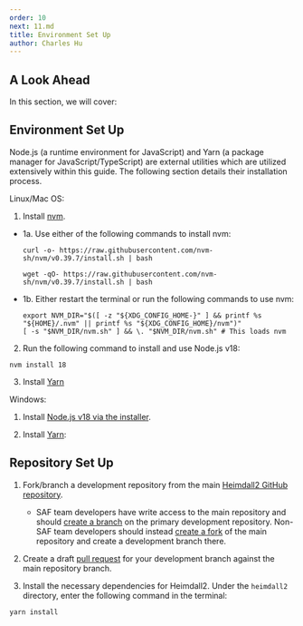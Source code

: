 ```yaml
---
order: 10
next: 11.md
title: Environment Set Up
author: Charles Hu
---
```


## A Look Ahead

In this section, we will cover:

## Environment Set Up

Node.js (a runtime environment for JavaScript) and Yarn (a package manager for JavaScript/TypeScript) are external utilities which are utilized extensively within this guide. The following section details their installation process.

Linux/Mac OS:

1. Install [nvm](https://github.com/nvm-sh/nvm#install--update-script).

- 1a. Use either of the following commands to install nvm:

  ```shell
  curl -o- https://raw.githubusercontent.com/nvm-sh/nvm/v0.39.7/install.sh | bash
  ```

  ```shell
  wget -qO- https://raw.githubusercontent.com/nvm-sh/nvm/v0.39.7/install.sh | bash
  ```

- 1b. Either restart the terminal or run the following commands to use nvm:
  ```shell
  export NVM_DIR="$([ -z "${XDG_CONFIG_HOME-}" ] && printf %s "${HOME}/.nvm" || printf %s "${XDG_CONFIG_HOME}/nvm")"
  [ -s "$NVM_DIR/nvm.sh" ] && \. "$NVM_DIR/nvm.sh" # This loads nvm
  ```

2. Run the following command to install and use Node.js v18:

```shell
nvm install 18
```

3. Install [Yarn](https://yarnpkg.com/getting-started/install)

Windows:

1. Install [Node.js v18 via the installer](https://nodejs.org/en/download/).

2. Install [Yarn](https://yarnpkg.com/getting-started/install):

## Repository Set Up

1. Fork/branch a development repository from the main [Heimdall2 GitHub repository](https://github.com/mitre/heimdall2).

   - SAF team developers have write access to the main repository and should [create a branch](https://docs.github.com/en/desktop/contributing-and-collaborating-using-github-desktop/making-changes-in-a-branch/managing-branches#creating-a-branch) on the primary development repository. Non-SAF team developers should instead [create a fork](https://docs.github.com/en/get-started/quickstart/fork-a-repo#forking-a-repository) of the main repository and create a development branch there.

2. Create a draft [pull request](https://docs.github.com/en/pull-requests/collaborating-with-pull-requests/proposing-changes-to-your-work-with-pull-requests/creating-a-pull-request#creating-the-pull-request) for your development branch against the main repository branch.

3. Install the necessary dependencies for Heimdall2. Under the `heimdall2` directory, enter the following command in the terminal:

```shell
yarn install
```
